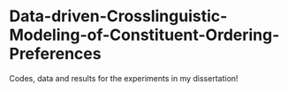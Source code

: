 # Data-driven-Crosslinguistic-Modeling-of-Constituent-Ordering-Preferences

Codes, data and results for the experiments in my dissertation!
